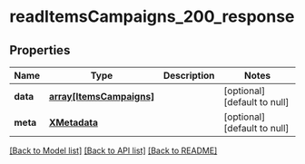 # readItemsCampaigns_200_response

## Properties
Name | Type | Description | Notes
------------ | ------------- | ------------- | -------------
**data** | [**array[ItemsCampaigns]**](ItemsCampaigns.md) |  | [optional] [default to null]
**meta** | [**XMetadata**](XMetadata.md) |  | [optional] [default to null]

[[Back to Model list]](../README.md#documentation-for-models) [[Back to API list]](../README.md#documentation-for-api-endpoints) [[Back to README]](../README.md)


